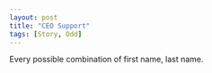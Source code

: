 ```yaml
---
layout: post
title: "CEO Support"
tags: [Story, Odd]
---
```


Every possible combination of first name, last name.